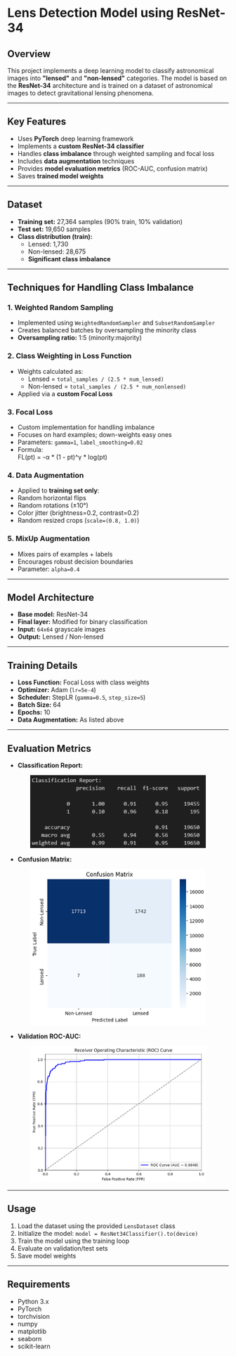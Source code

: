 # Lens Detection Model using ResNet-34

## Overview
This project implements a deep learning model to classify astronomical images into **"lensed"** and **"non-lensed"** categories. The model is based on the **ResNet-34** architecture and is trained on a dataset of astronomical images to detect gravitational lensing phenomena.

---

## Key Features

- Uses **PyTorch** deep learning framework  
- Implements a **custom ResNet-34 classifier**
- Handles **class imbalance** through weighted sampling and focal loss
- Includes **data augmentation** techniques
- Provides **model evaluation metrics** (ROC-AUC, confusion matrix)
- Saves **trained model weights**

---

## Dataset

- **Training set:** 27,364 samples (90% train, 10% validation)
- **Test set:** 19,650 samples
- **Class distribution (train):**  
  - Lensed: 1,730  
  - Non-lensed: 28,675  
  - **Significant class imbalance**

---

## Techniques for Handling Class Imbalance

### 1. Weighted Random Sampling
- Implemented using `WeightedRandomSampler` and `SubsetRandomSampler`
- Creates balanced batches by oversampling the minority class
- **Oversampling ratio:** 1:5 (minority:majority)

### 2. Class Weighting in Loss Function
- Weights calculated as:  
  - Lensed = `total_samples / (2.5 * num_lensed)`  
  - Non-lensed = `total_samples / (2.5 * num_nonlensed)`
- Applied via a **custom Focal Loss**

### 3. Focal Loss
- Custom implementation for handling imbalance  
- Focuses on hard examples; down-weights easy ones  
- Parameters: `gamma=1`, `label_smoothing=0.02`  
- Formula:  
FL(pt) = -α * (1 - pt)^γ * log(pt)


### 4. Data Augmentation
- Applied to **training set only**:
- Random horizontal flips
- Random rotations (±10°)
- Color jitter (brightness=0.2, contrast=0.2)
- Random resized crops (`scale=(0.8, 1.0)`)

### 5. MixUp Augmentation
- Mixes pairs of examples + labels  
- Encourages robust decision boundaries  
- Parameter: `alpha=0.4`

---

## Model Architecture

- **Base model:** ResNet-34  
- **Final layer:** Modified for binary classification  
- **Input:** `64x64` grayscale images  
- **Output:** Lensed / Non-lensed

---

## Training Details

- **Loss Function:** Focal Loss with class weights
- **Optimizer:** Adam (`lr=5e-4`)
- **Scheduler:** StepLR (`gamma=0.5`, `step_size=5`)
- **Batch Size:** 64
- **Epochs:** 10
- **Data Augmentation:** As listed above

---

## Evaluation Metrics
- **Classification Report:**
<p align="center">
  <img src="Test2_assets/Task2_CR.png" width="400"/>
</p>

- **Confusion Matrix:**
<p align="center">
  <img src="Test2_assets/Task2_CM.png" width="400"/>
</p>

- **Validation ROC-AUC:**
<p align="center">
  <img src="Test2_assets/Task2_ROC.png" width="400"/>
</p>

---

## Usage

1. Load the dataset using the provided `LensDataset` class  
2. Initialize the model: `model = ResNet34Classifier().to(device)`
3. Train the model using the training loop
4. Evaluate on validation/test sets
5. Save model weights

---

## Requirements

- Python 3.x
- PyTorch
- torchvision
- numpy
- matplotlib
- seaborn
- scikit-learn


